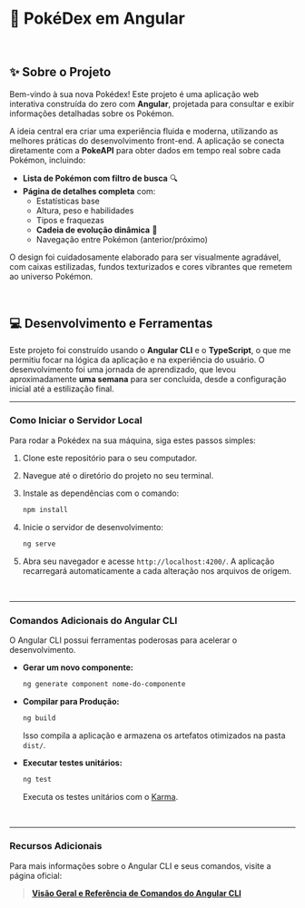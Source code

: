# 🎨 PokéDex em Angular

<br>

## ✨ **Sobre o Projeto**

Bem-vindo à sua nova Pokédex! Este projeto é uma aplicação web interativa construída do zero com **Angular**, projetada para consultar e exibir informações detalhadas sobre os Pokémon.

A ideia central era criar uma experiência fluida e moderna, utilizando as melhores práticas do desenvolvimento front-end. A aplicação se conecta diretamente com a **PokeAPI** para obter dados em tempo real sobre cada Pokémon, incluindo:

* **Lista de Pokémon com filtro de busca** 🔍
* **Página de detalhes completa** com:
    * Estatísticas base
    * Altura, peso e habilidades
    * Tipos e fraquezas
    * **Cadeia de evolução dinâmica** 🔗
    * Navegação entre Pokémon (anterior/próximo)

O design foi cuidadosamente elaborado para ser visualmente agradável, com caixas estilizadas, fundos texturizados e cores vibrantes que remetem ao universo Pokémon.

<br>

## 💻 **Desenvolvimento e Ferramentas**

Este projeto foi construído usando o **Angular CLI** e o **TypeScript**, o que me permitiu focar na lógica da aplicação e na experiência do usuário. O desenvolvimento foi uma jornada de aprendizado, que levou aproximadamente **uma semana** para ser concluída, desde a configuração inicial até a estilização final.

---

### **Como Iniciar o Servidor Local**

Para rodar a Pokédex na sua máquina, siga estes passos simples:

1.  Clone este repositório para o seu computador.
2.  Navegue até o diretório do projeto no seu terminal.
3.  Instale as dependências com o comando:

    ```bash
    npm install
    ```

4.  Inicie o servidor de desenvolvimento:

    ```bash
    ng serve
    ```

5.  Abra seu navegador e acesse `http://localhost:4200/`. A aplicação recarregará automaticamente a cada alteração nos arquivos de origem.

<br>

---

### **Comandos Adicionais do Angular CLI**

O Angular CLI possui ferramentas poderosas para acelerar o desenvolvimento.

* **Gerar um novo componente:**

    ```bash
    ng generate component nome-do-componente
    ```

* **Compilar para Produção:**

    ```bash
    ng build
    ```

    Isso compila a aplicação e armazena os artefatos otimizados na pasta `dist/`.

* **Executar testes unitários:**

    ```bash
    ng test
    ```

    Executa os testes unitários com o [Karma](https://karma-runner.github.io).

<br>

---

### **Recursos Adicionais**

Para mais informações sobre o Angular CLI e seus comandos, visite a página oficial:

> [**Visão Geral e Referência de Comandos do Angular CLI**](https://angular.dev/tools/cli)
